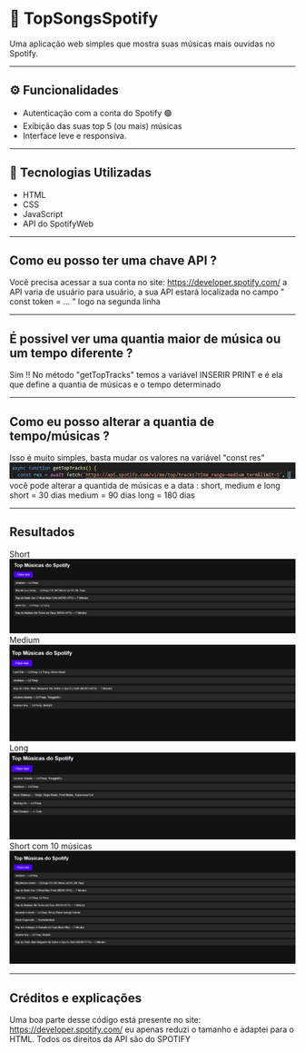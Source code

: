 # 🎵 TopSongsSpotify

Uma aplicação web simples que mostra suas músicas mais ouvidas no Spotify.

---

## ⚙️ Funcionalidades

- Autenticação com a conta do Spotify 🟢
- Exibição das suas top 5 (ou mais) músicas
- Interface leve e responsiva.  

---

## 🔨 Tecnologias Utilizadas

- HTML
- CSS
- JavaScript   
- API do SpotifyWeb 

---

## Como eu posso ter uma chave API ?

Você precisa acessar a sua conta no site: https://developer.spotify.com/
a API varia de usuário para usuário, a sua API estará localizada no campo
" const token = ... " logo na segunda linha

---

## É possivel ver uma quantia maior de música ou um tempo diferente ?

Sim !! No método "getTopTracks" temos a variável
INSERIR PRINT 
e é ela que define a quantia de músicas e o tempo determinado

---

## Como eu posso alterar a quantia de tempo/músicas ?

Isso é muito simples, basta mudar os valores na variável "const res"
![image_alt](https://raw.githubusercontent.com/DanielGalleazzo/TopSongsSpotify/refs/heads/main/spotifyconstres.JPG)
você pode alterar a quantida de músicas e a data : short, medium e long
short = 30 dias 
medium = 90 dias
long = 180 dias

---

## Resultados
Short 
![image alt](https://raw.githubusercontent.com/DanielGalleazzo/TopSongsSpotify/refs/heads/main/Top5MusicasShortTime.JPG)
Medium
![image_alt](https://raw.githubusercontent.com/DanielGalleazzo/TopSongsSpotify/refs/heads/main/Top5MusicasMediumTime.JPG)
Long
![image_alt](https://raw.githubusercontent.com/DanielGalleazzo/TopSongsSpotify/refs/heads/main/Top5MusicasLongTime.JPG)
Short com 10 músicas
![image_alt](https://raw.githubusercontent.com/DanielGalleazzo/TopSongsSpotify/refs/heads/main/Top10MusicasShortTime.JPG)

---

## Créditos e explicações

Uma boa parte desse código está presente no site: https://developer.spotify.com/
eu apenas reduzi o tamanho e adaptei para o HTML. 
Todos os direitos da API são do SPOTIFY 













